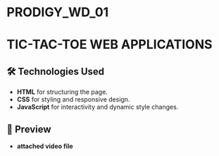 # PRODIGY_WD_01
#  TIC-TAC-TOE WEB APPLICATIONS  

## 🛠️ Technologies Used  
- **HTML** for structuring the page.  
- **CSS** for styling and responsive design.  
- **JavaScript** for interactivity and dynamic style changes.  

## 📸 Preview  
- **attached video file**
